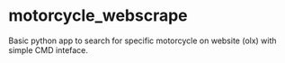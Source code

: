 # motorcycle_webscrape
Basic python app to search for specific motorcycle on website (olx) with simple CMD inteface.
